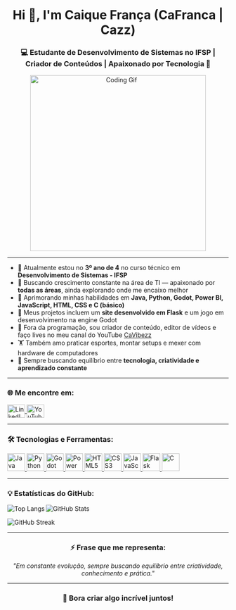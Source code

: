 <h1 align="center">Hi 👋, I'm Caique França (CaFranca | Cazz)</h1>
<h3 align="center">💻 Estudante de Desenvolvimento de Sistemas no IFSP | Criador de Conteúdos | Apaixonado por Tecnologia 🚀</h3>

<p align="center">
  <img src="https://media.giphy.com/media/qgQUggAC3Pfv687qPC/giphy.gif" width="400" alt="Coding Gif">
</p>

---

- 🌱 Atualmente estou no **3º ano de 4** no curso técnico em **Desenvolvimento de Sistemas - IFSP**
- 🎯 Buscando crescimento constante na área de TI — apaixonado por **todas as áreas**, ainda explorando onde me encaixo melhor
- 🧠 Aprimorando minhas habilidades em **Java, Python, Godot, Power BI, JavaScript, HTML, CSS e C (básico)**
- 🔭 Meus projetos incluem um **site desenvolvido em Flask** e um jogo em desenvolvimento na engine Godot
- 🎥 Fora da programação, sou criador de conteúdo, editor de vídeos e faço lives no meu canal do YouTube [CaVibezz](https://www.youtube.com/@CaVibezz)
- 🏋️ Também amo praticar esportes, montar setups e mexer com hardware de computadores
- 🚀 Sempre buscando equilíbrio entre **tecnologia, criatividade e aprendizado constante**

---

<h3 align="left">🌐 Me encontre em:</h3>
<p align="left">
  <a href="https://www.linkedin.com/in/caique-fran%C3%A7a-b96946286/" target="blank">
    <img align="center" src="https://raw.githubusercontent.com/rahuldkjain/github-profile-readme-generator/master/src/images/icons/Social/linked-in-alt.svg" alt="LinkedIn" height="30" width="40" />
  </a>
  <a href="https://www.youtube.com/@CaVibezz" target="blank">
    <img align="center" src="https://upload.wikimedia.org/wikipedia/commons/4/42/YouTube_icon_%282013-2017%29.png" alt="YouTube" height="30" width="40" />
  </a>
</p>

---

<h3 align="left">🛠️ Tecnologias e Ferramentas:</h3>
<p align="left">
  <a href="https://www.java.com" target="_blank" rel="noreferrer">
    <img src="https://cdn.jsdelivr.net/gh/devicons/devicon/icons/java/java-original.svg" alt="Java" width="40" height="40"/>
  </a>
  <a href="https://www.python.org" target="_blank" rel="noreferrer">
    <img src="https://cdn.jsdelivr.net/gh/devicons/devicon/icons/python/python-original.svg" alt="Python" width="40" height="40"/>
  </a>
  <a href="https://godotengine.org/" target="_blank" rel="noreferrer">
    <img src="https://cdn.jsdelivr.net/gh/devicons/devicon/icons/godot/godot-original.svg" alt="Godot" width="40" height="40"/>
  </a>
  <a href="https://powerbi.microsoft.com/" target="_blank" rel="noreferrer">
    <img src="https://upload.wikimedia.org/wikipedia/commons/c/cf/New_Power_BI_Logo.svg" alt="Power BI" width="40" height="40"/>
  </a>
  <a href="https://developer.mozilla.org/en-US/docs/Web/HTML" target="_blank" rel="noreferrer">
    <img src="https://cdn.jsdelivr.net/gh/devicons/devicon/icons/html5/html5-original.svg" alt="HTML5" width="40" height="40"/>
  </a>
  <a href="https://developer.mozilla.org/en-US/docs/Web/CSS" target="_blank" rel="noreferrer">
    <img src="https://cdn.jsdelivr.net/gh/devicons/devicon/icons/css3/css3-original.svg" alt="CSS3" width="40" height="40"/>
  </a>
  <a href="https://developer.mozilla.org/en-US/docs/Web/JavaScript" target="_blank" rel="noreferrer">
    <img src="https://cdn.jsdelivr.net/gh/devicons/devicon/icons/javascript/javascript-original.svg" alt="JavaScript" width="40" height="40"/>
  </a>
  <a href="https://flask.palletsprojects.com/" target="_blank" rel="noreferrer">
    <img src="https://cdn.jsdelivr.net/gh/devicons/devicon/icons/flask/flask-original.svg" alt="Flask" width="40" height="40"/>
  </a>
  <a href="https://www.gnu.org/software/c/" target="_blank" rel="noreferrer">
    <img src="https://cdn.jsdelivr.net/gh/devicons/devicon/icons/c/c-original.svg" alt="C" width="40" height="40"/>
  </a>
</p>

---

<h3 align="left">💡 Estatísticas do GitHub:</h3>
<p>
  <img align="left" src="https://github-readme-stats.vercel.app/api/top-langs/?username=CaiqueFranca&layout=compact&theme=tokyonight" alt="Top Langs"/>
</p>

<p>
  <img align="center" src="https://github-readme-stats.vercel.app/api?username=CaiqueFranca&show_icons=true&theme=tokyonight" alt="GitHub Stats"/>
</p>

<p>
  <img align="center" src="https://github-readme-streak-stats.herokuapp.com/?user=CaiqueFranca&theme=tokyonight" alt="GitHub Streak"/>
</p>

---

<h3 align="center">⚡ Frase que me representa:</h3>
<p align="center"><i>"Em constante evolução, sempre buscando equilíbrio entre criatividade, conhecimento e prática."</i></p>

---

<h3 align="center">🚀 Bora criar algo incrível juntos!</h3>
